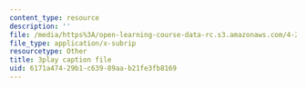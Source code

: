 ```yaml
---
content_type: resource
description: ''
file: /media/https%3A/open-learning-course-data-rc.s3.amazonaws.com/4-241j-theory-of-city-form-spring-2013/6171a47429b1c63989aab21fe3fb8169_1Aj6M4peeGw.srt
file_type: application/x-subrip
resourcetype: Other
title: 3play caption file
uid: 6171a474-29b1-c639-89aa-b21fe3fb8169
---
```


